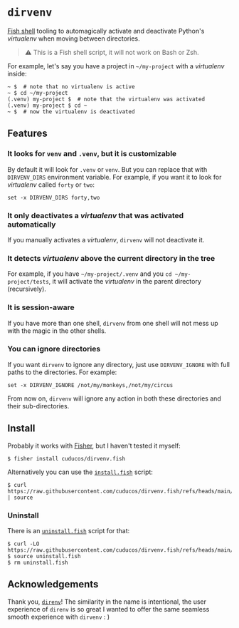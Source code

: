 # `dirvenv`

[Fish shell](https://fishshell.com/) tooling to automagically activate and deactivate Python's _virtualenv_ when moving between directories.

> :warning: This is a Fish shell script, it will not work on Bash or Zsh.

For example, let's say you have a project in `~/my-project` with a _virtualenv_ inside:

```fish
~ $  # note that no virtualenv is active
~ $ cd ~/my-project
(.venv) my-project $  # note that the virtualenv was activated
(.venv) my-project $ cd ~
~ $  # now the virtualenv is deactivated
```

## Features

### It looks for `venv` and `.venv`, but it is customizable

By default it will look for `.venv` or `venv`. But you can replace that with `DIRVENV_DIRS` environment variable. For example, if you want it to look for _virtualenv_ called `forty` or `two`:

```fish
set -x DIRVENV_DIRS forty,two
```

### It only deactivates a _virtualenv_ that was activated automatically

If you manually activates a _virtualenv_, `dirvenv` will not deactivate it.

### It detects _virtualenv_ above the current directory in the tree

For example, if you have `~/my-project/.venv` and you `cd ~/my-project/tests`, it will activate the _virtualenv_ in the parent directory (recursively).

### It is session-aware

If you have more than one shell, `dirvenv` from one shell will not mess up with the magic in the other shells.

### You can ignore directories

If you want `dirvenv` to ignore any directory, just use `DIRVENV_IGNORE` with full paths to the directories. For example:

```fish
set -x DIRVENV_IGNORE /not/my/monkeys,/not/my/circus
```

From now on, `dirvenv` will ignore any action in both these directories and their sub-directories. 

## Install

Probably it works with [Fisher](https://github.com/jorgebucaran/fisher), but I haven't tested it myself:

```console
$ fisher install cuducos/dirvenv.fish
```

Alternatively you can use the [`install.fish`](./install.fish) script:

```console
$ curl https://raw.githubusercontent.com/cuducos/dirvenv.fish/refs/heads/main/install.fish | source
```

### Uninstall

There is an [`uninstall.fish`](./uninstall.fish) script for that:

```console
$ curl -LO https://raw.githubusercontent.com/cuducos/dirvenv.fish/refs/heads/main/uninstall.fish
$ source uninstall.fish
$ rm uninstall.fish
```

## Acknowledgements

Thank you, [`direnv`](https://github.com/direnv/direnv)! The similarity in the name is intentional, the user experience of `direnv` is so great I wanted to offer the same seamless smooth experience with `dirvenv` : )
